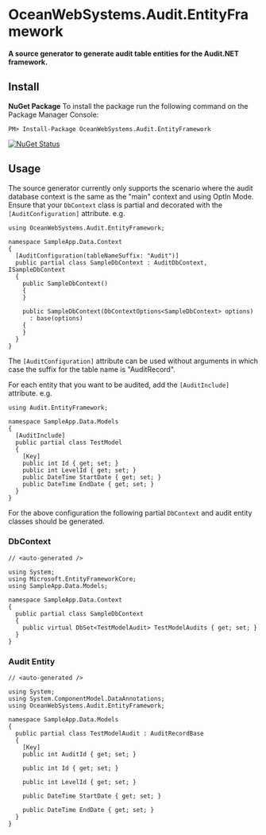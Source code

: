 # OceanWebSystems.Audit.EntityFramework
**A source generator to generate audit table entities for the Audit.NET framework.**
## Install
**NuGet Package**
To install the package run the following command on the Package Manager Console:
```
PM> Install-Package OceanWebSystems.Audit.EntityFramework
```
[![NuGet Status](https://img.shields.io/nuget/v/OceanWebSystems.Audit.EntityFramework.svg?style=flat)](https://www.nuget.org/packages/OceanWebSystems.Audit.EntityFramework/)
## Usage
The source generator currently only supports the scenario where the audit database context is the same as the "main" context and using OptIn Mode.
Ensure that your `DbContext` class is partial and decorated with the `[AuditConfiguration]` attribute. e.g.
```
using OceanWebSystems.Audit.EntityFramework;

namespace SampleApp.Data.Context
{
  [AuditConfiguration(tableNameSuffix: "Audit")]
  public partial class SampleDbContext : AuditDbContext, ISampleDbContext
  {
    public SampleDbContext()
    {
    }

    public SampleDbContext(DbContextOptions<SampleDbContext> options)
      : base(options)
    {
    }
  }
}
```
The `[AuditConfiguration]` attribute can be used without arguments in which case the suffix for the table name is "AuditRecord".

For each entity that you want to be audited, add the `[AuditInclude]` attribute. e.g.
```
using Audit.EntityFramework;

namespace SampleApp.Data.Models
{
  [AuditInclude]
  public partial class TestModel
  {
    [Key]
    public int Id { get; set; }
    public int LevelId { get; set; }
    public DateTime StartDate { get; set; }
    public DateTime EndDate { get; set; }
  }
} 
```
For the above configuration the following partial `DbContext` and audit entity classes should be generated.
### DbContext
```
// <auto-generated />

using System;
using Microsoft.EntityFrameworkCore;
using SampleApp.Data.Models;

namespace SampleApp.Data.Context
{
  public partial class SampleDbContext
  {
    public virtual DbSet<TestModelAudit> TestModelAudits { get; set; }
  }
}

```
### Audit Entity
```
// <auto-generated />

using System;
using System.ComponentModel.DataAnnotations;
using OceanWebSystems.Audit.EntityFramework;

namespace SampleApp.Data.Models
{
  public partial class TestModelAudit : AuditRecordBase
  {
    [Key]
    public int AuditId { get; set; }

    public int Id { get; set; }

    public int LevelId { get; set; }

    public DateTime StartDate { get; set; }

    public DateTime EndDate { get; set; }
  }
}

```
